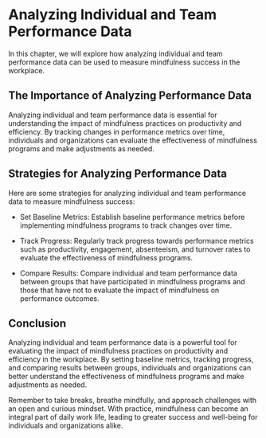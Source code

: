 Analyzing Individual and Team Performance Data
========================================================================================

In this chapter, we will explore how analyzing individual and team performance data can be used to measure mindfulness success in the workplace.

The Importance of Analyzing Performance Data
--------------------------------------------

Analyzing individual and team performance data is essential for understanding the impact of mindfulness practices on productivity and efficiency. By tracking changes in performance metrics over time, individuals and organizations can evaluate the effectiveness of mindfulness programs and make adjustments as needed.

Strategies for Analyzing Performance Data
-----------------------------------------

Here are some strategies for analyzing individual and team performance data to measure mindfulness success:

* Set Baseline Metrics: Establish baseline performance metrics before implementing mindfulness programs to track changes over time.

* Track Progress: Regularly track progress towards performance metrics such as productivity, engagement, absenteeism, and turnover rates to evaluate the effectiveness of mindfulness programs.

* Compare Results: Compare individual and team performance data between groups that have participated in mindfulness programs and those that have not to evaluate the impact of mindfulness on performance outcomes.

Conclusion
----------

Analyzing individual and team performance data is a powerful tool for evaluating the impact of mindfulness practices on productivity and efficiency in the workplace. By setting baseline metrics, tracking progress, and comparing results between groups, individuals and organizations can better understand the effectiveness of mindfulness programs and make adjustments as needed.

Remember to take breaks, breathe mindfully, and approach challenges with an open and curious mindset. With practice, mindfulness can become an integral part of daily work life, leading to greater success and well-being for individuals and organizations alike.
